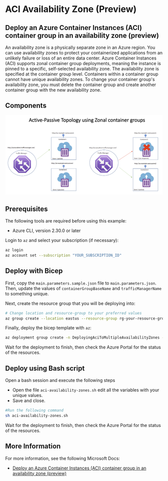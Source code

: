 # ACI Availability Zone (Preview)

## Deploy an Azure Container Instances (ACI) container group in an availability zone (preview)

An availability zone is a physically separate zone in an Azure region. You can
use availability zones to protect your containerized applications from an
unlikely failure or loss of an entire data center. Azure Container Instances
(ACI) supports zonal container group deployments, meaning the instance is pinned
to a specific, self-selected availability zone. The availability zone is
specified at the container group level. Containers within a container group
cannot have unique availability zones. To change your container group's
availability zone, you must delete the container group and create another
container group with the new availability zone.

## Components

![image](https://github.com/sopacifi/aci-availability-zones/blob/main/diagram.png)

## Prerequisites

The following tools are required before using this example:

- Azure CLI, version 2.30.0 or later

Login to `az` and select your subscription (if necessary):

```sh
az login
az account set --subscription "YOUR_SUBSCRIPTION_ID"
```

## Deploy with Bicep

First, copy the `main.parameters.sample.json` file to `main.parameters.json`.
Then, update the values of `containerGroupBaseName` and `trafficManagerName` to
something unique.

Next, create the resource group that you will be deploying into:

```sh
# Change location and resource-group to your preferred values
az group create --location eastus --resource-group rg-your-resource-group-name
```

Finally, deploy the bicep template with `az`:

```sh
az deployment group create -n DeployingAciToMultipleAvailabilityZones --resource-group rg-your-resource-group-name --template-file main.bicep --parameters main.parameters.json
```

Wait for the deployment to finish, then check the Azure Portal for the status of
the resources.

## Deploy using Bash script

Open a bash session and execute the following steps

- Open the file `aci-availability-zones.sh` edit all the variables with your
  unique values.
- Save and close.

```sh
#Run the following command
sh aci-availability-zones.sh
```

Wait for the deployment to finish, then check the Azure Portal for the status of
the resources.

## More Information

For more information, see the following Microsoft Docs:

- [Deploy an Azure Container Instances (ACI) container group in an availability zone (preview)](https://docs.microsoft.com/azure/container-instances/availability-zones)

